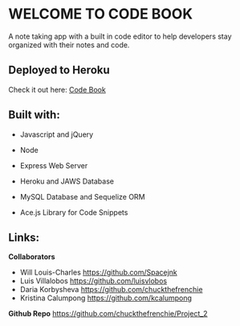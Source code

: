 # WELCOME TO CODE BOOK

A note taking app with a built in code editor to help developers stay organized with their notes and code.

## Deployed to Heroku
Check it out here:
[Code Book](https://code-book-app.herokuapp.com/)


## Built with:

* Javascript and jQuery

* Node

* Express Web Server

* Heroku and JAWS Database

* MySQL Database and Sequelize ORM

* Ace.js Library for Code Snippets
 

## Links:

**Collaborators** 
* Will Louis-Charles https://github.com/Spacejnk
* Luis Villalobos https://github.com/luisvlobos
* Daria Korbysheva https://github.com/chuckthefrenchie
* Kristina Calumpong https://github.com/kcalumpong

**Github Repo** https://github.com/chuckthefrenchie/Project_2
